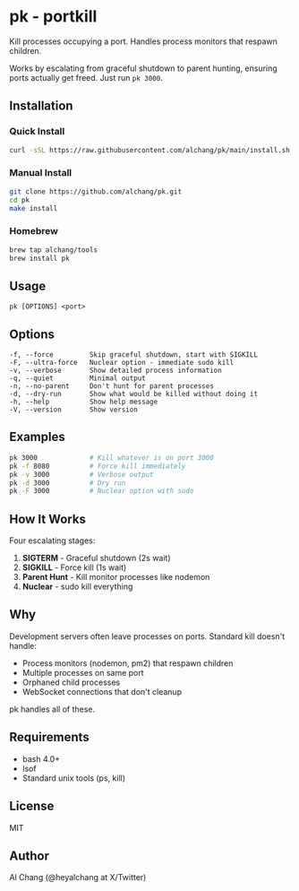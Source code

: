 # pk - portkill

Kill processes occupying a port. Handles process monitors that respawn children.

Works by escalating from graceful shutdown to parent hunting, ensuring ports actually get freed. Just run `pk 3000`.

## Installation

### Quick Install

```bash
curl -sSL https://raw.githubusercontent.com/alchang/pk/main/install.sh | bash
```

### Manual Install

```bash
git clone https://github.com/alchang/pk.git
cd pk
make install
```

### Homebrew

```bash
brew tap alchang/tools
brew install pk
```

## Usage

```
pk [OPTIONS] <port>
```

## Options

```
-f, --force         Skip graceful shutdown, start with SIGKILL
-F, --ultra-force   Nuclear option - immediate sudo kill
-v, --verbose       Show detailed process information
-q, --quiet         Minimal output
-n, --no-parent     Don't hunt for parent processes
-d, --dry-run       Show what would be killed without doing it
-h, --help          Show help message
-V, --version       Show version
```

## Examples

```bash
pk 3000             # Kill whatever is on port 3000
pk -f 8080          # Force kill immediately
pk -v 3000          # Verbose output
pk -d 3000          # Dry run
pk -F 3000          # Nuclear option with sudo
```

## How It Works

Four escalating stages:

1. **SIGTERM** - Graceful shutdown (2s wait)
2. **SIGKILL** - Force kill (1s wait)
3. **Parent Hunt** - Kill monitor processes like nodemon
4. **Nuclear** - sudo kill everything

## Why

Development servers often leave processes on ports. Standard kill doesn't handle:
- Process monitors (nodemon, pm2) that respawn children
- Multiple processes on same port
- Orphaned child processes
- WebSocket connections that don't cleanup

pk handles all of these.

## Requirements

- bash 4.0+
- lsof
- Standard unix tools (ps, kill)

## License

MIT

## Author

Al Chang (@heyalchang at X/Twitter)